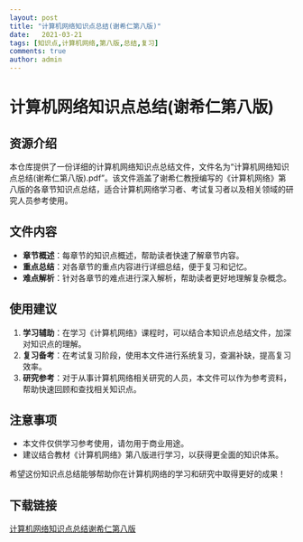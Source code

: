 ```yaml
---
layout: post
title: "计算机网络知识点总结(谢希仁第八版)"
date:   2021-03-21
tags: [知识点,计算机网络,第八版,总结,复习]
comments: true
author: admin
---
```

# 计算机网络知识点总结(谢希仁第八版)

## 资源介绍

本仓库提供了一份详细的计算机网络知识点总结文件，文件名为“计算机网络知识点总结(谢希仁第八版).pdf”。该文件涵盖了谢希仁教授编写的《计算机网络》第八版的各章节知识点总结，适合计算机网络学习者、考试复习者以及相关领域的研究人员参考使用。

## 文件内容

- **章节概述**：每章节的知识点概述，帮助读者快速了解章节内容。
- **重点总结**：对各章节的重点内容进行详细总结，便于复习和记忆。
- **难点解析**：针对各章节的难点进行深入解析，帮助读者更好地理解复杂概念。

## 使用建议

1. **学习辅助**：在学习《计算机网络》课程时，可以结合本知识点总结文件，加深对知识点的理解。
2. **复习备考**：在考试复习阶段，使用本文件进行系统复习，查漏补缺，提高复习效率。
3. **研究参考**：对于从事计算机网络相关研究的人员，本文件可以作为参考资料，帮助快速回顾和查找相关知识点。

## 注意事项

- 本文件仅供学习参考使用，请勿用于商业用途。
- 建议结合教材《计算机网络》第八版进行学习，以获得更全面的知识体系。

希望这份知识点总结能够帮助你在计算机网络的学习和研究中取得更好的成果！

## 下载链接

[计算机网络知识点总结谢希仁第八版](https://pan.quark.cn/s/6bb22e31c885)